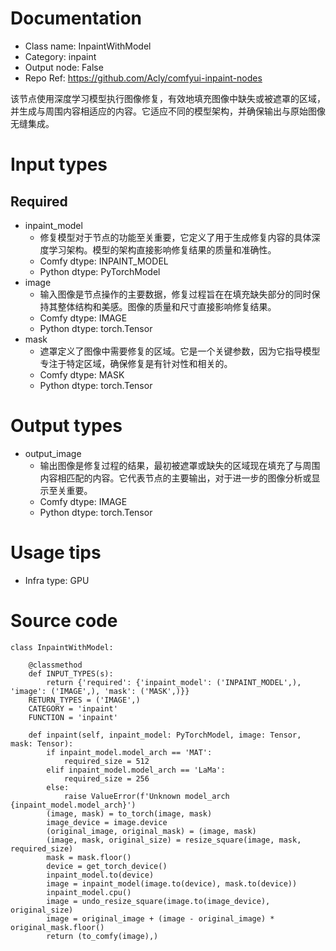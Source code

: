 # Documentation
- Class name: InpaintWithModel
- Category: inpaint
- Output node: False
- Repo Ref: https://github.com/Acly/comfyui-inpaint-nodes

该节点使用深度学习模型执行图像修复，有效地填充图像中缺失或被遮罩的区域，并生成与周围内容相适应的内容。它适应不同的模型架构，并确保输出与原始图像无缝集成。

# Input types
## Required
- inpaint_model
    - 修复模型对于节点的功能至关重要，它定义了用于生成修复内容的具体深度学习架构。模型的架构直接影响修复结果的质量和准确性。
    - Comfy dtype: INPAINT_MODEL
    - Python dtype: PyTorchModel
- image
    - 输入图像是节点操作的主要数据，修复过程旨在在填充缺失部分的同时保持其整体结构和美感。图像的质量和尺寸直接影响修复结果。
    - Comfy dtype: IMAGE
    - Python dtype: torch.Tensor
- mask
    - 遮罩定义了图像中需要修复的区域。它是一个关键参数，因为它指导模型专注于特定区域，确保修复是有针对性和相关的。
    - Comfy dtype: MASK
    - Python dtype: torch.Tensor

# Output types
- output_image
    - 输出图像是修复过程的结果，最初被遮罩或缺失的区域现在填充了与周围内容相匹配的内容。它代表节点的主要输出，对于进一步的图像分析或显示至关重要。
    - Comfy dtype: IMAGE
    - Python dtype: torch.Tensor

# Usage tips
- Infra type: GPU

# Source code
```
class InpaintWithModel:

    @classmethod
    def INPUT_TYPES(s):
        return {'required': {'inpaint_model': ('INPAINT_MODEL',), 'image': ('IMAGE',), 'mask': ('MASK',)}}
    RETURN_TYPES = ('IMAGE',)
    CATEGORY = 'inpaint'
    FUNCTION = 'inpaint'

    def inpaint(self, inpaint_model: PyTorchModel, image: Tensor, mask: Tensor):
        if inpaint_model.model_arch == 'MAT':
            required_size = 512
        elif inpaint_model.model_arch == 'LaMa':
            required_size = 256
        else:
            raise ValueError(f'Unknown model_arch {inpaint_model.model_arch}')
        (image, mask) = to_torch(image, mask)
        image_device = image.device
        (original_image, original_mask) = (image, mask)
        (image, mask, original_size) = resize_square(image, mask, required_size)
        mask = mask.floor()
        device = get_torch_device()
        inpaint_model.to(device)
        image = inpaint_model(image.to(device), mask.to(device))
        inpaint_model.cpu()
        image = undo_resize_square(image.to(image_device), original_size)
        image = original_image + (image - original_image) * original_mask.floor()
        return (to_comfy(image),)
```